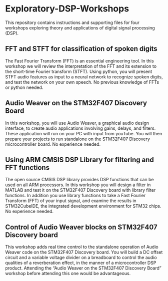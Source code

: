 # Exploratory-DSP-Workshops

This repository contains instructions and supporting files for four workshops exploring theory and applications of digital signal processing (DSP).

## FFT and STFT for classification of spoken digits

The Fast Fourier Transform (FFT) is an essential engineering tool. In this workshop we will review the interpretation of the FFT and its extension to the short-time Fourier transform (STFT). Using python, you will present STFT audio features as input to a neural network  to recognize spoken digits, and test the network on your own speech. No previous knowledge of FFTs or python needed.

## Audio Weaver on the STM32F407 Discovery Board

In this workshop, you will use Audio Weaver, a graphical audio design interface, to create audio applications involving gains, delays, and filters. These application will run on your PC with input from youTube. You will then prepare your projects to run standalone on the STM32F407 Discovery microcontroller board. No experience needed.

## Using ARM CMSIS DSP Library for filtering and FFT functions

The open source CMSIS DSP library provides DSP functions that can be used on all ARM processors. In this workshop you will design a filter in MATLAB and test it on the STM32F407 Discovery board with library filter functions. In addition you use library functions to take a Fast Fourier Transform (FFT) of your input signal, and examine the results in STM32CubeIDE, the integrated development environment for STM32 chips. No experience needed.

## Control of Audio Weaver blocks on STM32F407 Discovery board

This workshop adds real time control to the standalone operation of Audio Weaver code on the STM32F407 Discovery board. You will build a DC offset circuit and a variable voltage divider on a breadboard to control the audio qualities of a reverberation effect, in the manner of a microcontroller DSP product. Attending the “Audio Weaver on the STM32F407 Discovery Board” workshop before attending this one would be advantageous.

